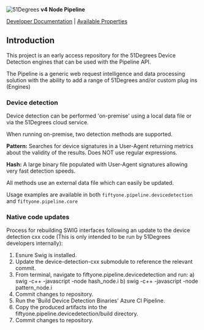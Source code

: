 ![51Degrees](https://51degrees.com/DesktopModules/FiftyOne/Distributor/Logo.ashx?utm_source=github&utm_medium=repository&utm_content=readme_main&utm_campaign=node-open-source "THE Fastest and Most Accurate Device Detection") **v4 Node Pipeline**

[Developer Documentation](https://docs.51degrees.com?utm_source=github&utm_medium=repository&utm_content=documentation&utm_campaign=node-open-source "advanced developer documentation") | [Available Properties](https://51degrees.com/resources/property-dictionary?utm_source=github&utm_medium=repository&utm_content=property_dictionary&utm_campaign=node-open-source "View all available properties and values")

## Introduction
This project is an early access repository for the 51Degrees Device Detection engines that can be used with the Pipeline API.

The Pipeline is a generic web request intelligence and data processing solution with the ability to add a range of 51Degrees and/or custom plug ins (Engines) 

### Device detection

Device detection can be performed 'on-premise' using a local data file or via the 51Degrees cloud service. 

When running on-premise, two detection methods are supported.

**Pattern:**  Searches for device signatures in a User-Agent returning metrics about the validity of the results. Does NOT use regular expressions.

**Hash:** A large binary file populated with User-Agent signatures allowing very fast detection speeds.

All methods use an external data file which can easily be updated.

Usage examples are available in both ``fiftyone.pipeline.devicedetection`` and ``fiftyone.pipeline.core``

### Native code updates

Process for rebuilding SWIG interfaces following an update to the device detection cxx code (This is only intended to be run by 51Degrees developers internally):

1. Esnure Swig is installed.
2. Update the device-detection-cxx submodule to reference the relevant commit.
3. From terminal, navigate to fiftyone.pipeline.devicedetection and run:
    a) swig -c++ -javascript -node hash_node.i
    b) swig -c++ -javascript -node pattern_node.i
4. Commit changes to repository.
5. Run the 'Build Device Detection Binaries' Azure CI Pipeline.
6. Copy the produced artifacts into the fiftyone.pipeline.devicedetection/build directory.
7. Commit changes to repository.
